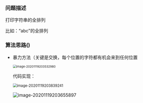 ### 问题描述

打印字符串的全排列

比如：“abc”的全排列

### 算法思路()

- 暴力方法（关键是交换，每个位置的字符都有机会来到任何位置

  <img src="https://i.loli.net/2021/01/09/WmgPtbx6a1v8sQy.png" alt="image-20201119203532980" style="zoom:67%;" />

  代码实现：

  <img src="https://i.loli.net/2021/01/09/15XhyFPofspHb7q.png" alt="image-20201119203839241" style="zoom: 80%;" />

  ![image-20201119203655897](https://i.loli.net/2021/01/09/shbMdUJEazBcmgD.png)